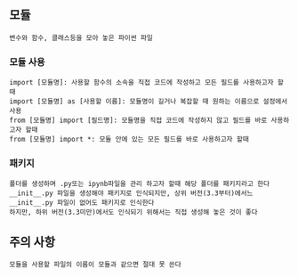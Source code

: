 ## 모듈

    변수와 함수, 클래스등을 모아 놓은 파이썬 파일

### 모듈 사용

    import [모듈명]: 사용할 함수의 소속을 직접 코드에 작성하고 모든 필드를 사용하고자 할때
    import [모듈명] as [사용할 이름]: 모듈명이 길거나 복잡할 때 원하는 이름으로 설정에서 사용
    from [모듈명] import [필드명]: 모듈명을 직접 코드에 작성하지 않고 필드를 바로 사용하고자 할때
    from [모듈명] import *: 모듈 안에 있는 모든 필드를 바로 사용하고자 할때

### 패키지

    폴더를 생성하며 .py또는 ipynb파일을 관리 하고자 할때 해당 폴더를 패키지라고 한다
    __init__.py 파일을 생성해야 패키지로 인식되지만, 상위 버전(3.3부터)에서느
    __init__.py 파일이 없어도 패키지로 인식한다
    하지만, 하위 버전(3.3미만)에서도 인식되기 위해서는 직접 생성해 놓은 것이 좋다

## 주의 사항

    모듈을 사용할 파일의 이름이 모듈과 같으면 절대 못 쓴다